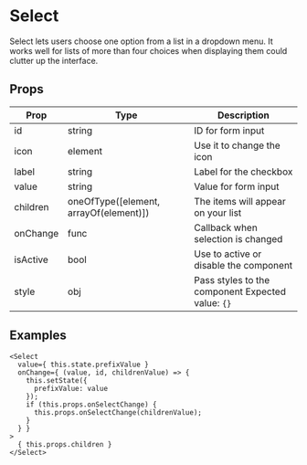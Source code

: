 # Select

Select lets users choose one option from a list in a dropdown menu. It
works well for lists of more than four choices when displaying them could
clutter up the interface.

## Props

| Prop | Type | Description |
| ---- | ---- | ----------- |
| id | string | ID for form input |
| icon | element | Use it to change the icon |
| label | string | Label for the checkbox |
| value | string | Value for form input |
| children | oneOfType([element, arrayOf(element)]) | The items will appear on your list |
| onChange | func | Callback when selection is changed |
| isActive | bool | Use to active or disable the component |
| style | obj | Pass styles to the component Expected value: `{}` |

## Examples

```
<Select
  value={ this.state.prefixValue }
  onChange={ (value, id, childrenValue) => {
    this.setState({
      prefixValue: value
    });
    if (this.props.onSelectChange) {
      this.props.onSelectChange(childrenValue);
    }
  } }
>
  { this.props.children }
</Select>
```
